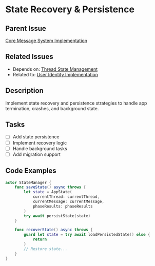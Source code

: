 # State Recovery & Persistence

## Parent Issue
[Core Message System Implementation](issue_0.md)

## Related Issues
- Depends on: [Thread State Management](issue_5.md)
- Related to: [User Identity Implementation](issue_4.md)

## Description
Implement state recovery and persistence strategies to handle app termination, crashes, and background state.

## Tasks
- [ ] Add state persistence
- [ ] Implement recovery logic
- [ ] Handle background tasks
- [ ] Add migration support

## Code Examples
```swift
actor StateManager {
    func saveState() async throws {
        let state = AppState(
            currentThread: currentThread,
            currentMessage: currentMessage,
            phaseResults: phaseResults
        )
        try await persistState(state)
    }

    func recoverState() async throws {
        guard let state = try await loadPersistedState() else {
            return
        }
        // Restore state...
    }
}
